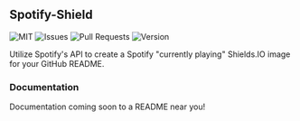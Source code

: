 ## Spotify-Shield

![MIT](https://img.shields.io/github/license/Ekstropiya/Spotify-Shield)
![Issues](https://img.shields.io/github/issues/Ekstropiya/Spotify-Shield)
![Pull Requests](https://img.shields.io/github/issues-pr/Ekstropiya/Spotify-Shield?label=pull%20requests)
![Version](https://img.shields.io/github/v/tag/Ekstropiya/Spotify-Shield)

Utilize Spotify's API to create a Spotify "currently playing" Shields.IO image for your GitHub README. 

### Documentation

Documentation coming soon to a README near you!
